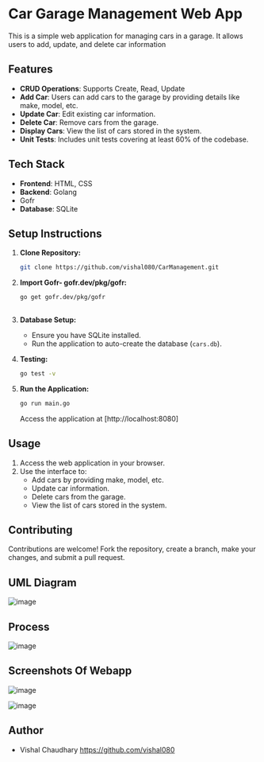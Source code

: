

# Car Garage Management Web App
This is a simple web application for managing cars in a garage. It allows users to add, update, and delete car information
## Features
- **CRUD Operations**: Supports Create, Read, Update
- **Add Car**: Users can add cars to the garage by providing details like make, model, etc.
- **Update Car**: Edit existing car information.
- **Delete Car**: Remove cars from the garage.
- **Display Cars**: View the list of cars stored in the system.
- **Unit Tests**: Includes unit tests covering at least 60% of the codebase.

## Tech Stack

- **Frontend**: HTML, CSS
- **Backend**: Golang
- Gofr
- **Database**: SQLite

## Setup Instructions

1. **Clone Repository:**
    ```bash
    git clone https://github.com/vishal080/CarManagement.git
2.  **Import Gofr- gofr.dev/pkg/gofr:**
     ```bash
     go get gofr.dev/pkg/gofr
        
4. **Database Setup:**
    - Ensure you have SQLite installed.
    - Run the application to auto-create the database (`cars.db`).

 5.  **Testing:**
        ```bash
      go test -v
        ```     
6. **Run the Application:**
    ```bash
    go run main.go
    ```
    Access the application at [http://localhost:8080]

## Usage

1. Access the web application in your browser.
2. Use the interface to:
   - Add cars by providing make, model, etc.
   - Update car information.
   - Delete cars from the garage.
   - View the list of cars stored in the system.

## Contributing

Contributions are welcome! Fork the repository, create a branch, make your changes, and submit a pull request.

## UML Diagram
![image](https://github.com/vishal080/CarManagement/assets/105032849/410bfad2-079c-4f9f-abc2-4d2d0453f072)


## Process 

![image](https://github.com/vishal080/CarManagement/assets/105032849/0c618eec-3bd9-47a0-a764-6e86f10fe31a)


## Screenshots Of Webapp
![image](https://github.com/vishal080/CarManagement/assets/105032849/13d29825-c4ae-4ca7-9488-db18e0ff2e94)

![image](https://github.com/vishal080/CarManagement/assets/105032849/ef3355d1-a88d-4140-bb58-3967d1349909)




## Author

- Vishal Chaudhary
   https://github.com/vishal080



